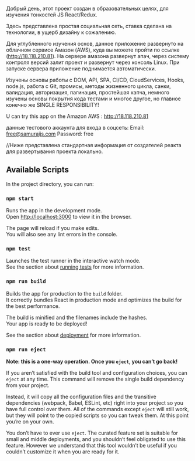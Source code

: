 Добрый день, этот проект создан в образовательных целях, для изучения тонкостей JS React/Redux.

Здесь представлена простая социальная сеть, ставка сделана на технологии, в ущерб дизайну к сожалению. 

Для углубленного изучения основ, данное приложение развернуто на облачном сервисе Амазон (AWS), куда вы можете пройти по ссылке (http://18.118.210.81). На сервере амазона развернут апач, через систему контроля версий залит проект и развернут через консоль Linux. При запуске сервера приложение поднимается автоматически.

Изучены основы работы с DOM, API, SPA, CI/CD, CloudServices, Hooks, node.js, работа с Git, промисы, методы жизненного цикла, санки, валидация, авторизация, пагинация, простейшая капча, немного изучены основы покрытия кода тестами и многое другое, но главное конечно же SINGLE RESPONSIBILITY!

U can try this app on the Amazon AWS : http://18.118.210.81

данные тестового аккаунта для входа в соцсеть:
Email: free@samuraijs.com
Password: free

//Ниже представлена стандартная информация от создателей реакта для развертывания проекта локально.
## Available Scripts

In the project directory, you can run:

### `npm start`

Runs the app in the development mode.<br />
Open [http://localhost:3000](http://localhost:3000) to view it in the browser.

The page will reload if you make edits.<br />
You will also see any lint errors in the console.

### `npm test`

Launches the test runner in the interactive watch mode.<br />
See the section about [running tests](https://facebook.github.io/create-react-app/docs/running-tests) for more information.

### `npm run build`

Builds the app for production to the `build` folder.<br />
It correctly bundles React in production mode and optimizes the build for the best performance.

The build is minified and the filenames include the hashes.<br />
Your app is ready to be deployed!

See the section about [deployment](https://facebook.github.io/create-react-app/docs/deployment) for more information.

### `npm run eject`

**Note: this is a one-way operation. Once you `eject`, you can’t go back!**

If you aren’t satisfied with the build tool and configuration choices, you can `eject` at any time. This command will remove the single build dependency from your project.

Instead, it will copy all the configuration files and the transitive dependencies (webpack, Babel, ESLint, etc) right into your project so you have full control over them. All of the commands except `eject` will still work, but they will point to the copied scripts so you can tweak them. At this point you’re on your own.

You don’t have to ever use `eject`. The curated feature set is suitable for small and middle deployments, and you shouldn’t feel obligated to use this feature. However we understand that this tool wouldn’t be useful if you couldn’t customize it when you are ready for it.


